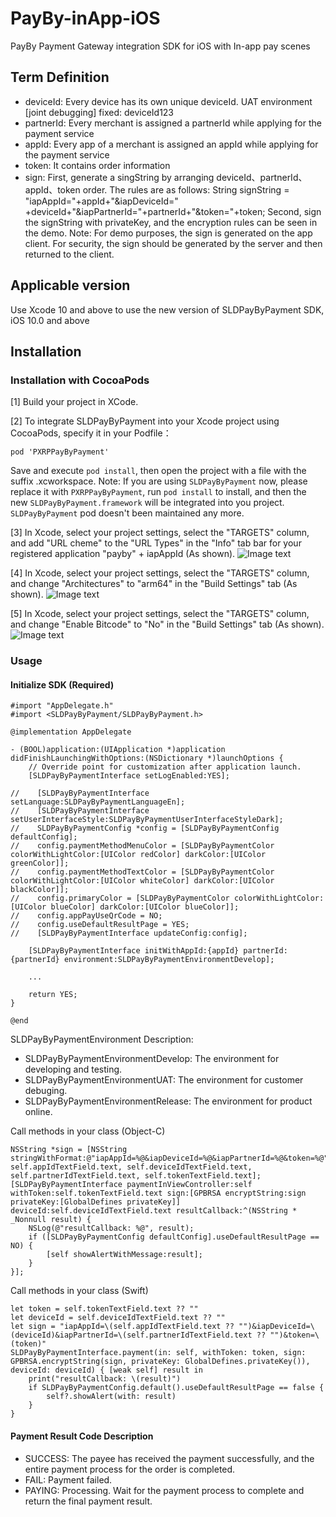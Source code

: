 # PayBy-inApp-iOS

PayBy Payment Gateway integration SDK for iOS with In-app pay scenes
## Term Definition
- deviceId: Every device has its own unique deviceId. UAT environment [joint debugging] fixed: deviceId123
- partnerId: Every merchant is assigned a partnerId while applying for the payment service
- appId: Every app of a merchant is assigned an appId while applying for the payment service
- token: It contains order information
- sign: First, generate a singString by arranging deviceId、partnerId、appId、token order. The rules are as follows: String signString = "iapAppId="+appId+"&iapDeviceId=" +deviceId+"&iapPartnerId="+partnerId+"&token="+token; Second, sign the signString with privateKey, and the encryption rules can be seen in the demo.
    Note: For demo purposes, the sign is generated on the app client. For security, the sign should be generated by the server and then returned to the client.
## Applicable version
Use Xcode 10 and above to use the new version of SLDPayByPayment SDK, iOS 10.0 and above
## Installation
### Installation with CocoaPods

[1] Build your project in XCode.

[2] To integrate SLDPayByPayment into your Xcode project using CocoaPods, specify it in your Podfile：
```
pod 'PXRPPayByPayment'
```
Save and execute `pod install`, then open the project with a file with the suffix .xcworkspace.
Note: If you are using `SLDPayByPayment` now, please replace it with `PXRPPayByPayment`, run `pod install` to install, and then the new `SLDPayByPayment.framework` will be integrated into you project. `SLDPayByPayment` pod doesn't been maintained any more.

[3] In Xcode, select your project settings, select the "TARGETS" column, and add "URL cheme" to the "URL Types" in the "Info" tab bar for your registered application "payby" + iapAppId (As shown).
![Image text](https://github.com/PayBy/PayBy-inApp-iOS/blob/master/1661319255013.jpg) 

[4] In Xcode, select your project settings, select the "TARGETS" column, and change "Architectures" to "arm64" in the "Build Settings" tab (As shown).
![Image text](https://github.com/PayBy/PayBy-inApp-iOS/blob/master/1661244568047.jpg)

[5] In Xcode, select your project settings, select the "TARGETS" column, and change "Enable Bitcode" to "No" in the "Build Settings" tab (As shown).
![Image text](https://github.com/PayBy/PayBy-inApp-iOS/blob/master/1661244707155.jpg)

### Usage
#### Initialize SDK (Required)
```
#import "AppDelegate.h"
#import <SLDPayByPayment/SLDPayByPayment.h>

@implementation AppDelegate

- (BOOL)application:(UIApplication *)application didFinishLaunchingWithOptions:(NSDictionary *)launchOptions {
    // Override point for customization after application launch.
    [SLDPayByPaymentInterface setLogEnabled:YES];
    
//    [SLDPayByPaymentInterface setLanguage:SLDPayByPaymentLanguageEn];
//    [SLDPayByPaymentInterface setUserInterfaceStyle:SLDPayByPaymentUserInterfaceStyleDark];
//    SLDPayByPaymentConfig *config = [SLDPayByPaymentConfig defaultConfig];
//    config.paymentMethodMenuColor = [SLDPayByPaymentColor colorWithLightColor:[UIColor redColor] darkColor:[UIColor greenColor]];
//    config.paymentMethodTextColor = [SLDPayByPaymentColor colorWithLightColor:[UIColor whiteColor] darkColor:[UIColor blackColor]];
//    config.primaryColor = [SLDPayByPaymentColor colorWithLightColor:[UIColor blueColor] darkColor:[UIColor blueColor]];
//    config.appPayUseQrCode = NO;
//    config.useDefaultResultPage = YES;
//    [SLDPayByPaymentInterface updateConfig:config];

    [SLDPayByPaymentInterface initWithAppId:{appId} partnerId:{partnerId} environment:SLDPayByPaymentEnvironmentDevelop];

    ...

    return YES;
}

@end
```

SLDPayByPaymentEnvironment Description:<br>
- SLDPayByPaymentEnvironmentDevelop: The environment for developing and testing.<br>
- SLDPayByPaymentEnvironmentUAT: The environment for customer debuging.<br>
- SLDPayByPaymentEnvironmentRelease: The environment for product online.<br>

Call methods in your class (Object-C)
```
NSString *sign = [NSString stringWithFormat:@"iapAppId=%@&iapDeviceId=%@&iapPartnerId=%@&token=%@", self.appIdTextField.text, self.deviceIdTextField.text, self.partnerIdTextField.text, self.tokenTextField.text];
[SLDPayByPaymentInterface paymentInViewController:self withToken:self.tokenTextField.text sign:[GPBRSA encryptString:sign privateKey:[GlobalDefines privateKey]] deviceId:self.deviceIdTextField.text resultCallback:^(NSString * _Nonnull result) {
    NSLog(@"resultCallback: %@", result);
    if ([SLDPayByPaymentConfig defaultConfig].useDefaultResultPage == NO) {
        [self showAlertWithMessage:result];
    }
}];
```

Call methods in your class (Swift)
```
let token = self.tokenTextField.text ?? ""
let deviceId = self.deviceIdTextField.text ?? ""
let sign = "iapAppId=\(self.appIdTextField.text ?? "")&iapDeviceId=\(deviceId)&iapPartnerId=\(self.partnerIdTextField.text ?? "")&token=\(token)"
SLDPayByPaymentInterface.payment(in: self, withToken: token, sign: GPBRSA.encryptString(sign, privateKey: GlobalDefines.privateKey()), deviceId: deviceId) { [weak self] result in
    print("resultCallback: \(result)")
    if SLDPayByPaymentConfig.default().useDefaultResultPage == false {
        self?.showAlert(with: result)
    }
}
```

#### Payment Result Code Description
- SUCCESS: The payee has received the payment successfully, and the entire payment process for the order is completed.
- FAIL: Payment failed.
- PAYING: Processing. Wait for the payment process to complete and return the final payment result.


